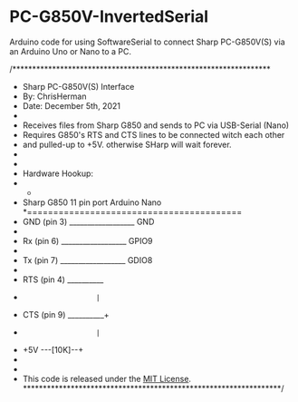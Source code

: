 # PC-G850V-InvertedSerial
Arduino code for using SoftwareSerial to connect Sharp PC-G850V(S) via an Arduino Uno or Nano to a PC.

/*****************************************************************
 * Sharp PC-G850V(S) Interface
 * By: ChrisHerman
 * Date: December 5th, 2021
 *
 * Receives files from Sharp G850 and sends to PC via USB-Serial (Nano)
 * Requires G850's RTS and CTS lines to be connected witch each other 
 * and pulled-up to +5V. otherwise SHarp will wait forever.
 * 
 *
 * Hardware Hookup:
 * * 
 * Sharp G850 11 pin port     Arduino Nano
 *=========================================
 *  GND (pin 3) __________________ GND
 * 
 * Rx (pin 6)  __________________ GPIO9
 * 
 * Tx (pin 7)  __________________ GDIO8
 * 
 * RTS (pin 4) __________
 *                       |
 * CTS (pin 9) __________+
 *                       |
 * +5V         ---[10K]--+
 * 
 *
 * This code is released under the [MIT License](http://opensource.org/licenses/MIT).
 *****************************************************************/

